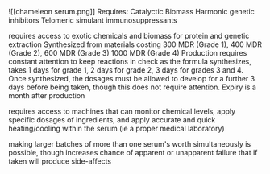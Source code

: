 ![[chameleon serum.png]]
Requires:
Catalyctic Biomass
Harmonic genetic inhibitors
Telomeric simulant immunosuppressants

requires access to exotic chemicals and biomass for protein and genetic extraction
Synthesized from materials costing 300 MDR (Grade 1), 400 MDR (Grade 2), 600 MDR (Grade 3) 1000 MDR (Grade 4)
Production requires constant attention to keep reactions in check as the formula synthesizes, takes 1 days for grade 1, 2 days for grade 2, 3 days for grades 3 and 4. Once synthesized, the dosages must be allowed to develop for a further 3 days before being taken, though this does not require attention.
Expiry is a month after production

requires access to machines that can monitor chemical levels, apply specific dosages of ingredients, and apply accurate and quick heating/cooling within the serum (ie a proper medical laboratory)

making larger batches of more than one serum's worth simultaneously is possible, though increases chance of apparent or unapparent failure that if taken will produce side-affects